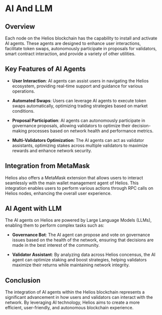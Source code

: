 # AI And LLM

## Overview

Each node on the Helios blockchain has the capability to install and activate AI agents. These agents are designed to enhance user interactions, facilitate token swaps, autonomously participate in proposals for validators, smart contract interaction, and provide a variety of other utilities.

## Key Features of AI Agents

- **User Interaction**: AI agents can assist users in navigating the Helios ecosystem, providing real-time support and guidance for various operations.

- **Automated Swaps**: Users can leverage AI agents to execute token swaps automatically, optimizing trading strategies based on market conditions.

- **Proposal Participation**: AI agents can autonomously participate in governance proposals, allowing validators to optimize their decision-making processes based on network health and performance metrics.

- **Multi-Validators Optimization**: The AI agents can act as validator assistants, optimizing stakes across multiple validators to maximize rewards and enhance network security.

## Integration from MetaMask

Helios also offers a MetaMask extension that allows users to interact seamlessly with the main wallet management agent of Helios. This integration enables users to perform various actions through RPC calls on Helios nodes, enhancing the overall user experience.

## AI Agent with LLM

The AI agents on Helios are powered by Large Language Models (LLMs), enabling them to perform complex tasks such as:

- **Governance Bot**: The AI agent can propose and vote on governance issues based on the health of the network, ensuring that decisions are made in the best interest of the community.

- **Validator Assistant**: By analyzing data across Helios concensus, the AI agent can optimize staking and boost strategies, helping validators maximize their returns while maintaining network integrity.

## Conclusion

The integration of AI agents within the Helios blockchain represents a significant advancement in how users and validators can interact with the network. By leveraging AI technology, Helios aims to create a more efficient, user-friendly, and autonomous blockchain experience.
